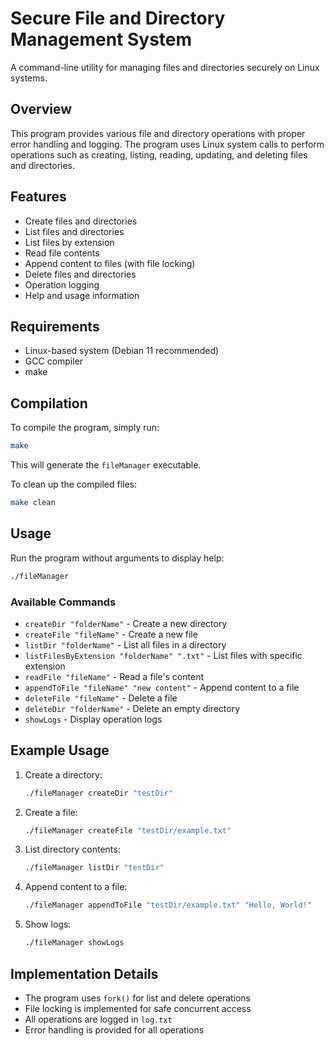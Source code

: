 # Secure File and Directory Management System

A command-line utility for managing files and directories securely on Linux systems.

## Overview

This program provides various file and directory operations with proper error handling and logging. The program uses Linux system calls to perform operations such as creating, listing, reading, updating, and deleting files and directories.

## Features

- Create files and directories
- List files and directories
- List files by extension
- Read file contents
- Append content to files (with file locking)
- Delete files and directories
- Operation logging
- Help and usage information

## Requirements

- Linux-based system (Debian 11 recommended)
- GCC compiler
- make

## Compilation

To compile the program, simply run:

```bash
make
```

This will generate the `fileManager` executable.

To clean up the compiled files:

```bash
make clean
```

## Usage

Run the program without arguments to display help:

```bash
./fileManager
```

### Available Commands

- `createDir "folderName"` - Create a new directory
- `createFile "fileName"` - Create a new file
- `listDir "folderName"` - List all files in a directory
- `listFilesByExtension "folderName" ".txt"` - List files with specific extension
- `readFile "fileName"` - Read a file's content
- `appendToFile "fileName" "new content"` - Append content to a file
- `deleteFile "fileName"` - Delete a file
- `deleteDir "folderName"` - Delete an empty directory
- `showLogs` - Display operation logs

## Example Usage

1. Create a directory:
   ```bash
   ./fileManager createDir "testDir"
   ```

2. Create a file:
   ```bash
   ./fileManager createFile "testDir/example.txt"
   ```

3. List directory contents:
   ```bash
   ./fileManager listDir "testDir"
   ```

4. Append content to a file:
   ```bash
   ./fileManager appendToFile "testDir/example.txt" "Hello, World!"
   ```

5. Show logs:
   ```bash
   ./fileManager showLogs
   ```

## Implementation Details

- The program uses `fork()` for list and delete operations
- File locking is implemented for safe concurrent access
- All operations are logged in `log.txt`
- Error handling is provided for all operations 